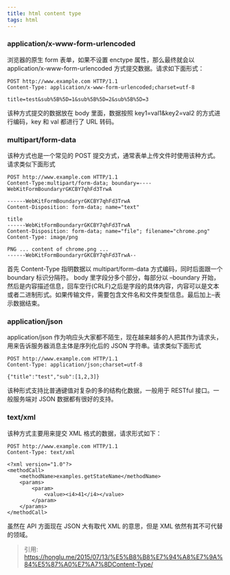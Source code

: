 ```yaml
---
title: html content type
tags: html
---
```


### application/x-www-form-urlencoded

浏览器的原生 form 表单，如果不设置 enctype 属性，那么最终就会以 application/x-www-form-urlencoded 方式提交数据。请求如下面形式：

```
POST http://www.example.com HTTP/1.1
Content-Type: application/x-www-form-urlencoded;charset=utf-8

title=test&sub%5B%5D=1&sub%5B%5D=2&sub%5B%5D=3
```

该种方式提交的数据放在 body 里面，数据按照 key1=val1&key2=val2 的方式进行编码，key 和 val 都进行了 URL 转码。

### multipart/form-data

该种方式也是一个常见的 POST 提交方式，通常表单上传文件时使用该种方式。请求类似下面形式

```
POST http://www.example.com HTTP/1.1
Content-Type:multipart/form-data; boundary=----WebKitFormBoundaryrGKCBY7qhFd3TrwA

------WebKitFormBoundaryrGKCBY7qhFd3TrwA
Content-Disposition: form-data; name="text"

title
------WebKitFormBoundaryrGKCBY7qhFd3TrwA
Content-Disposition: form-data; name="file"; filename="chrome.png"
Content-Type: image/png

PNG ... content of chrome.png ...
------WebKitFormBoundaryrGKCBY7qhFd3TrwA--
```

首先 Content-Type 指明数据以 multipart/form-data 方式编码，同时后面跟一个 boundary 标识分隔符。
body 里字段分多个部分，每部分以 –boundary 开始，然后是内容描述信息，回车空行(CRLF)之后是字段的具体内容，内容可以是文本或者二进制形式。如果传输文件，需要包含文件名和文件类型信息。最后加上–表示数据结束。

### application/json

application/json 作为响应头大家都不陌生，现在越来越多的人把其作为请求头，用来告诉服务器消息主体是序列化后的 JSON 字符串。请求类似下面形式

```
POST http://www.example.com HTTP/1.1
Content-Type: application/json;charset=utf-8

{"title":"test","sub":[1,2,3]}
```

该种形式支持比普通键值对复杂的多的结构化数据，一般用于 RESTful 接口。一般服务端对 JSON 数据都有很好的支持。

### text/xml

该种方式主要用来提交 XML 格式的数据，请求形式如下：

```
POST http://www.example.com HTTP/1.1
Content-Type: text/xml

<?xml version="1.0"?>
<methodCall>
    <methodName>examples.getStateName</methodName>
    <params>
        <param>
            <value><i4>41</i4></value>
        </param>
    </params>
</methodCall>
```

虽然在 API 方面现在 JSON 大有取代 XML 的意思，但是 XML 依然有其不可代替的领域。

> 引用: https://honglu.me/2015/07/13/%E5%B8%B8%E7%94%A8%E7%9A%84%E5%87%A0%E7%A7%8DContent-Type/
